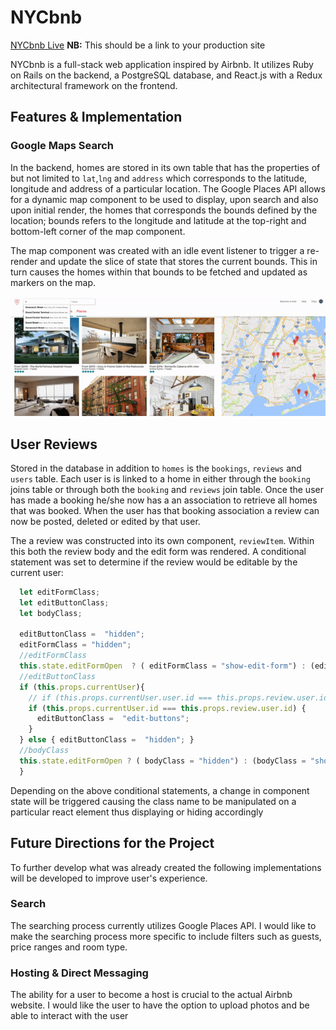 # NYCbnb

[NYCbnb Live][heroku] **NB:** This should be a link to your production site

[heroku]: https://nyc-bnb.herokuapp.com/#/

NYCbnb is a full-stack web application inspired by Airbnb. It utilizes Ruby on Rails on the backend, a PostgreSQL database, and React.js with a Redux architectural framework on the frontend.  

## Features & Implementation


### Google Maps Search

  In the backend, homes are stored in its own table that has the properties of but not limited to `lat`,`lng` and `address` which corresponds to the latitude, longitude and address of a particular location. The Google Places API allows for a dynamic map component to be used to display, upon search and also upon initial render, the homes that corresponds the bounds defined by the location; bounds refers to the longitude and latitude at the top-right and bottom-left corner of the map component.

  The map component was created with an idle event listener to trigger a re-render and update the slice of state that stores the current bounds. This in turn causes the homes within that bounds to be fetched and updated as markers on the map.

  ![image of google search](docs/google_api_gif.gif)

## User Reviews

  Stored in the database in addition to `homes` is the `bookings`, `reviews` and `users` table. Each user is is linked to a home in either through the `booking` joins table or through both the `booking` and `reviews` join table. Once the user has made a booking he/she now has a an association to retrieve all homes that was booked. When the user has that booking association a review can now be posted, deleted or edited by that user.

  The a review was constructed into its own component, `reviewItem`. Within this both the review body and the edit form was rendered. A conditional statement was set to determine if the review would be editable by the current user:

```javascript
  let editFormClass;
  let editButtonClass;
  let bodyClass;

  editButtonClass =  "hidden";
  editFormClass = "hidden";
  //editFormClass
  this.state.editFormOpen  ? ( editFormClass = "show-edit-form") : (editFormClass = "hidden")
  //editButtonClass
  if (this.props.currentUser){
    // if (this.props.currentUser.user.id === this.props.review.user.id) {
    if (this.props.currentUser.id === this.props.review.user.id) {
      editButtonClass =  "edit-buttons";
    }
  } else { editButtonClass =  "hidden"; }
  //bodyClass
  this.state.editFormOpen ? ( bodyClass = "hidden") : (bodyClass = "show-body")
  }
```

  Depending on the above conditional statements, a change in component state will be triggered causing the class name to be manipulated on a particular react element thus displaying or hiding accordingly




## Future Directions for the Project

To further develop what was already created the following implementations will be developed to improve user's experience.

### Search

The searching process currently utilizes Google Places API. I would like to make the searching process more specific to include filters such as guests, price ranges and room type.

### Hosting & Direct Messaging

The ability for a user to become a host is crucial to the actual Airbnb website. I would like the user to have the option to upload photos and be able to interact with the user
